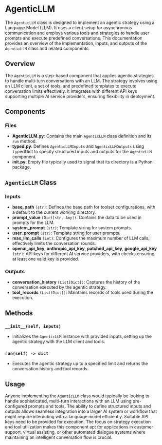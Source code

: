 # AgenticLLM

The `AgenticLLM` class is designed to implement an agentic strategy using a Language Model (LLM). It uses a client setup for asynchronous communication and employs various tools and strategies to handle user prompts and execute predefined conversations. This documentation provides an overview of the implementation, inputs, and outputs of the `AgenticLLM` class and related components.

## Overview

The `AgenticLLM` is a step-based component that applies agentic strategies to handle multi-turn conversations with an LLM. The strategy involves using an LLM client, a set of tools, and predefined templates to execute conversation limits effectively. It integrates with different API keys supporting multiple AI service providers, ensuring flexibility in deployment.

## Components

### Files

- **AgenticLLM.py**: Contains the main `AgenticLLM` class definition and its `run` method.
- **typed.py**: Defines `AgenticLLMInputs` and `AgenticLLMOutputs` using TypedDict to specify structured inputs and outputs for the `AgenticLLM` component.
- **__init__.py**: Empty file typically used to signal that its directory is a Python package.

## `AgenticLLM` Class

### Inputs

- **base_path** `(str)`: Defines the base path for toolset configurations, with a default to the current working directory.
- **prompt_value** `(Dict[str, Any])`: Contains the data to be used in prompts for the LLM.
- **system_prompt** `(str)`: Template string for system prompts.
- **user_prompt** `(str)`: Template string for user prompts.
- **max_llm_calls** `(int)`: Configures the maximum number of LLM calls; effectively limits the conversation rounds.
- **openai_api_key**, **anthropic_api_key**, **patched_api_key**, **google_api_key** `(str)`: API keys for different AI service providers, with checks ensuring at least one valid key is provided.

### Outputs

- **conversation_history** `(List[Dict])`: Captures the history of the conversation executed by the agentic strategy.
- **tool_records** `(List[Dict])`: Maintains records of tools used during the execution.

## Methods

### `__init__(self, inputs)`

- Initializes the `AgenticLLM` instance with provided inputs, setting up the agentic strategy with the LLM client and tools.

### `run(self) -> dict`

- Executes the agentic strategy up to a specified limit and returns the conversation history and tool records.

## Usage

Anyone implementing the `AgenticLLM` class would typically be looking to handle sophisticated, multi-turn interactions with an LLM using pre-configured prompts and tools. The ability to define structured inputs and outputs allows seamless integration into a larger AI system or workflow that might require interacting with a language model efficiently. Suitable API keys need to be provided for execution. The focus on strategy execution and tool utilization makes this component apt for applications in customer support, virtual assisting, or other automated dialogue systems where maintaining an intelligent conversation flow is crucial.
